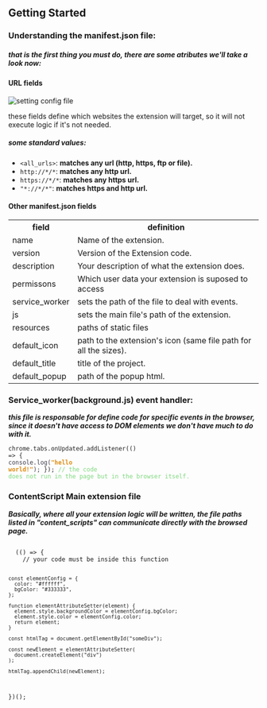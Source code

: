 ## Getting Started

### Understanding the **manifest.json** file:

##### that is the first thing you must do, there are some atributes we'll take a look now:

#### URL fields

![setting config file](https://raw.githubusercontent.com/Ronnie018/browser_extension_template/main/docs/static/names.PNG?raw=true)

these fields define which websites the extension will target, so it will not execute logic if it's not needed.

##### some standard values:

<ul>
  <li>
    <code>&ltall_urls&gt</code>: <span>
    <strong>matches any url (http, https, ftp or file).</strong>
    </span></li>
  <li>
    <code>http://*/*</code>: <span>
    <strong>matches any http url.</strong>
    </span>
  </li>
  <li>
    <code>https://*/*</code>: <span>
    <strong>matches any https url.</strong>
    </span>
  </li>
  <li>
    <code>"*://*/*"</code>: <span>
    <strong>matches https and http url.</strong>
    </span>
  </li>
</ul>

#### Other manifest.json fields

<table>
  <tr>
    <th>field</th>
    <th>definition</th>
  </tr>
  <tr>
    <td>name</td>
    <td>Name of the extension.</td>
  </tr>
  <tr>
    <td>version</td>
    <td>Version of the Extension code.</td>
  </tr>
  <tr>
    <td>description</td>
    <td>Your description of what the extension does.</td>
  </tr>
  </tr>
  <tr>
    <td>permissons</td>
    <td>Which user data your extension is suposed to access</td>
  </tr>
  <tr>
    <td>service_worker</td>
    <td>sets the path of the file to deal with events.</td>
  </tr>
  <tr>
    <td>js</td>
    <td>sets the main file's path of the extension.</td>
  </tr>
  <tr>
    <td>resources</td>
    <td>paths of static files</td>
  </tr>
  <tr>
    <td>default_icon</td>
    <td>path to the extension's icon (same file path for all the sizes).</td>
  </tr>
  <tr>
    <td>default_title</td>
    <td>title of the project.</td>
  </tr>
  <tr>
    <td>default_popup</td>
    <td>path of the popup html.</td>
  </tr>
</table>

### Service_worker(background.js) event handler:

 ***this file is responsable for define code for specific events in the browser, since it doesn't have access to DOM elements we don't have much to do with it.***

<code style="color: #252525;">chrome.tabs.onUpdated.addListener(() => {
    <span style="color: #3f3f4d;">console.log(<strong style="color: #dd8d14;">"hello world!"</strong>);</span>
  });
  <span style="color: #7fd87f;">// the code does not run in the page but in the browser itself.</span>
</code>

### ContentScript Main extension file

***Basically, where all your extension logic will be written, the file paths listed in "content_scripts" can communicate directly with the browsed page.***

<code>
  (() => {
    // your code must be inside this function
  
    const elementConfig = {
      color: "#ffffff",
      bgColor: "#333333",
    };
  
    function elementAttributeSetter(element) {
      element.style.backgroundColor = elementConfig.bgColor;
      element.style.color = elementConfig.color;
      return element;
    }
  
    const htmlTag = document.getElementById("someDiv");
  
    const newElement = elementAttributeSetter(
      document.createElement("div")
    );
  
    htmlTag.appendChild(newElement);
    
  })();  
</code>

